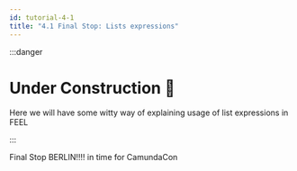 ```yaml
---
id: tutorial-4-1
title: "4.1 Final Stop: Lists expressions"
---
```

:::danger
# Under Construction :construction:

Here we will have some witty way of explaining usage of list expressions in FEEL

:::

 Final Stop BERLIN!!!! in time for CamundaCon